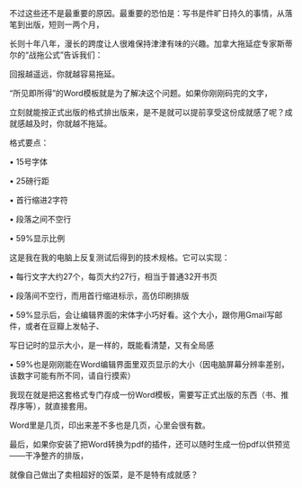 不过这些还不是最重要的原因。最重要的恐怕是：写书是件旷日持久的事情，从落笔到出版，短则一两个月，

长则十年八年，漫长的跨度让人很难保持津津有味的兴趣。加拿大拖延症专家斯蒂尔的“战拖公式”告诉我们：

回报越遥远，你就越容易拖延。

“所见即所得”的Word模板就是为了解决这个问题。如果你刚刚码完的文字，

立刻就能按正式出版的格式排出版来，是不是就可以提前享受这份成就感了呢？成就感越及时，你就越不拖延。

格式要点：

• 15号字体

• 25磅行距

• 首行缩进2字符

• 段落之间不空行

• 59%显示比例

这是我在我的电脑上反复测试后得到的技术规格。它可以实现：

• 每行文字大约27个，每页大约27行，相当于普通32开书页

• 段落间不空行，而用首行缩进标示，高仿印刷排版

• 59%显示后，会让编辑界面的宋体字小巧好看。这个大小，跟你用Gmail写邮件，或者在豆瓣上发帖子、

写日记时的显示大小，是一样的，既能看清楚，又有全局感

• 59%也是刚刚能在Word编辑界面里双页显示的大小（因电脑屏幕分辨率差别，该数字可能有所不同，请自行摸索）

我现在就是把这套格式专门存成一份Word模板，需要写正式出版的东西（书、推荐序等），就直接套用。

Word里是几页，印出来差不多也是几页，心里会很有数。

最后，如果你安装了把Word转换为pdf的插件，还可以随时生成一份pdf以供预览——干净整齐的排版，

就像自己做出了卖相超好的饭菜，是不是特有成就感？